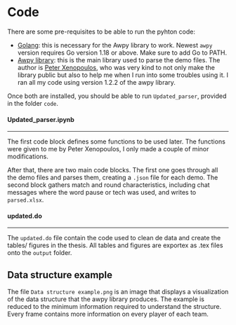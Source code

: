 # Code
There are some pre-requisites to be able to run the pyhton code:
- [Golang](https://go.dev/dl/): this is necessary for the Awpy library to work. Newest `awpy` version requires Go version 1.18 or above. Make sure to add Go to PATH.
- [Awpy library](https://awpy.readthedocs.io/en/latest/installation.html): this is the main library used to parse the demo files. The author is [Peter Xenopoulos](http://www.peterxeno.com/), who was very kind to not only make the library public but also to help me when I run into some troubles using it. I ran all my code using version 1.2.2 of the awpy library.

Once both are installed, you should be able to run `Updated_parser`, provided in the folder `code`.
#### Updated_parser.ipynb
---

The first code block defines some functions to be used later. The functions were given to me by Peter Xenopoulos, I only made a couple of minor modifications.

After that, there are two main code blocks. The first one goes through all the demo files and parses them, creating a `.json` file for each demo. The second block gathers match and round characteristics, including chat messages where the word pause or tech was used, and writes to `parsed.xlsx`.

#### updated.do
---
The `updated.do` file contain the code used to clean de data and create the tables/ figures in the thesis. All tables and figures are exportex as .tex files onto the `output` folder.

## Data structure example
The file `Data structure example.png` is an image that displays a visualization of the data structure that the awpy library produces. The example is reduced to the minimum information required to understand the structure. Every frame contains more information on every player of each team.
